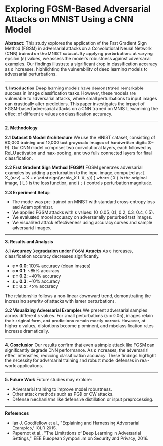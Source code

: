 # Exploring FGSM-Based Adversarial Attacks on MNIST Using a CNN Model

**Abstract:**
This study explores the application of the Fast Gradient Sign Method (FGSM) in adversarial attacks on a Convolutional Neural Network (CNN) trained on the MNIST dataset. By applying perturbations at varying epsilon (ε) values, we assess the model's robustness against adversarial examples. Our findings illustrate a significant drop in classification accuracy as ε increases, highlighting the vulnerability of deep learning models to adversarial perturbations.

---

**1. Introduction**
Deep learning models have demonstrated remarkable success in image classification tasks. However, these models are vulnerable to adversarial attacks, where small perturbations to input images can drastically alter predictions. This paper investigates the impact of FGSM-based adversarial attacks on a CNN trained on MNIST, examining the effect of different ε values on classification accuracy.

---

**2. Methodology**

**2.1 Dataset & Model Architecture**
We use the MNIST dataset, consisting of 60,000 training and 10,000 test grayscale images of handwritten digits (0-9). Our CNN model comprises two convolutional layers, each followed by ReLU activation and max-pooling, and two fully connected layers for final classification.

**2.2 Fast Gradient Sign Method (FGSM)**
FGSM generates adversarial examples by adding a perturbation to the input image, computed as:
\[
X_{adv} = X + ε \cdot sign(\nabla_X L(X, y))
\]
where \( X \) is the original image, \( L \) is the loss function, and \( ε \) controls perturbation magnitude.

**2.3 Experiment Setup**
- The model was pre-trained on MNIST with standard cross-entropy loss and Adam optimizer.
- We applied FGSM attacks with ε values: \(0, 0.05, 0.1, 0.2, 0.3, 0.4, 0.5\).
- We evaluated model accuracy on adversarially perturbed test images.
- We visualized attack effectiveness using accuracy curves and sample adversarial images.

---

**3. Results and Analysis**

**3.1 Accuracy Degradation under FGSM Attacks**
As ε increases, classification accuracy decreases significantly:
- **ε = 0.0**: 100% accuracy (clean images)
- **ε = 0.1**: ~85% accuracy
- **ε = 0.2**: ~40% accuracy
- **ε = 0.3**: ~10% accuracy
- **ε = 0.5**: <5% accuracy

The relationship follows a non-linear downward trend, demonstrating the increasing severity of attacks with larger perturbations.

**3.2 Visualizing Adversarial Examples**
We present adversarial samples across different ε values. For small perturbations (ε = 0.05), images retain their original form, and predictions remain mostly correct. However, at higher ε values, distortions become prominent, and misclassification rates increase dramatically.

---

**4. Conclusion**
Our results confirm that even a simple attack like FGSM can significantly degrade CNN performance. As ε increases, the adversarial effect intensifies, reducing classification accuracy. These findings highlight the necessity for adversarial training and robust model defenses in real-world applications.

---

**5. Future Work**
Future studies may explore:
- Adversarial training to improve model robustness.
- Other attack methods such as PGD or CW attacks.
- Defense mechanisms like defensive distillation or input preprocessing.

---

**References**
- Ian J. Goodfellow et al., "Explaining and Harnessing Adversarial Examples," ICLR 2015.
- Papernot et al., "The Limitations of Deep Learning in Adversarial Settings," IEEE European Symposium on Security and Privacy, 2016.

